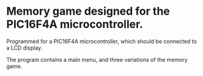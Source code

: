 # Memory game designed for the PIC16F4A microcontroller.

Programmed for a PIC16F4A microcontroller, which should be connected to a LCD display. 

The program contains a main menu, and three variations of the memory game.

